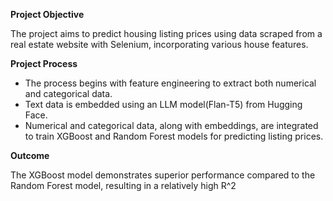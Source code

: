 
**Project Objective**

The project aims to predict housing listing prices using data scraped from a real estate website with Selenium, incorporating various house features.

**Project Process**

 - The process begins with feature engineering to extract both numerical and categorical data. 
 - Text data is embedded using an LLM model(Flan-T5) from Hugging Face. 
 - Numerical and categorical data, along with embeddings, are integrated to train XGBoost and Random Forest models for predicting listing prices.

**Outcome**

The XGBoost model demonstrates superior performance compared to the Random Forest model, resulting in a relatively high R^2
